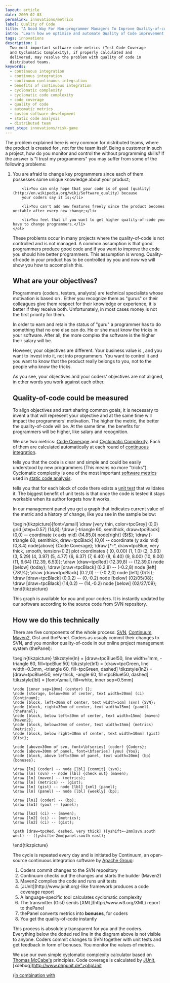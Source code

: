 ```yaml
---
layout: article
date: 2009-02-03
permalink: innovations/metrics
label: Quality of Code
title: "A Good Way For Non-programmer Managers To Improve Quality-of-code"
intro: "Learn how we optimize and automate Quality of Code improvement in our projects"
tags: innovations
description: |
  Two most important software code metrics (Test Code Coverage
  and Cyclomatic Complexity), if properly calculated and
  delivered, may resolve the problem with quality of code in
  distributed teams.
keywords:
  - continuous integration
  - continous integration
  - continuum continuous integration
  - benefits of continuous integration
  - cyclomatic complexity
  - cyclomatic code complexity
  - code coverage
  - quality of code
  - automatic metrics
  - custom software development
  - static code analysis
  - distributed team
next_step: innovations/risk-game
---
```


The problem explained here is very common for distributed teams, where the product is created for ,
not for the team itself. Being a customer in such a project, how do you monitor and control the
without programming skills? If the answer is "I trust my programmers" you may suffer from some of
the following problems:

<ol>
        <li>You are afraid to change key programmers since each of
        them possesses some unique knowledge about your product;</li>

        <li>You can only hope that your code is of good [quality](http://en.wikipedia.org/wiki/Software_quality) because
        your coders say it is;</li>

        <li>You can't add new features freely since the product becomes unstable after every new change;</li>

        <li>You feel that if you want to get higher quality-of-code you have to change programmers.</li>
    </ol>

These problems occur in many projects where the quality-of-code is not controlled and is not
managed. A common assumption is that good programmers produce good code and if you want to improve
the code you should hire better programmers. This assumption is wrong. Quality-of-code in your
product has to be controlled by you and now we will show you how to accomplish this.

<h2>What are your objectives?</h2>

Programmers (coders, testers, analysts) are technical specialists whose motivation is based on .
Either you recognize them as "gurus" or their colleagues give them respect for their knowledge or
experience, it is better if they receive both. Unfortunately, in most cases money is not the first
priority for them.

In order to earn and retain the status of "guru" a programmer has to do something that no one else
can do. He or she must know the tricks in your software. After all, the more complex the software is
the higher their salary will be.

However, your objectives are different. Your business value is , and you want to invest into it, not
into programmers. You want to control it and you want to know that the product really belongs to
you, not to the people who know the tricks.

As you see, your objectives and your coders' objectives are not aligned, in other words you work
against each other.

<h2>Quality-of-code could be measured</h2>

To align objectives and start sharing common goals, it is necessary to invent a that will represent
your objective and at the same time will impact the programmers' motivation. The higher the metric,
the better the quality-of-code will be. At the same time, the benefits for programmers will be
higher, like salary and recognition.

We use two metrics: [Code Coverage](http://en.wikipedia.org/wiki/Code_coverage) and [Cyclomatic
Complexity](http://en.wikipedia.org/wiki/Cyclomatic_complexity). Each of them are calculated
automatically at each round of [continuous integration](http://en.wikipedia.org/wiki/Continuous_Integration).

tells you that the code is clear and simple and could be easily understood by new programmers (This
means no more "tricks"). Cyclomatic complexity is one of the most important [software
metrics](http://en.wikipedia.org/wiki/Software_metric) used in [static code analysis](http://en.wikipedia.org/wiki/Static_code_analysis).

tells you that for each block of code there exists a [unit
test](http://en.wikipedia.org/wiki/Unit_testing) that validates it. The biggest benefit of unit
tests is that once the code is tested it stays workable when its author forgets how it works.

In our management panel you get a graph that indicates current value of the metric and a history of
change, like you see in the sample below:

<tikz>
\begin{tikzpicture}[font=\small]
          \draw [very thin, color=tpcGrey] (0,0) grid [step=0.57] (14,8);
        \draw [-triangle 60, semithick, draw=tpcBlack] (0,0) -- coordinate (x axis mid) (14.85,0) node[right] {$t$};
        \draw [-triangle 60, semithick, draw=tpcBlack] (0,0) -- coordinate (y axis mid) (0,8.4) node[above] {Code Coverage};
        \draw [*-*, draw=tpcBlue, very thick, smooth, tension=0.2] plot coordinates {
    (0, 0.00)
    (1, 1.0)
    (2, 3.93)
    (3, 5.29)
    (4, 3.97)
    (5, 4.77)
     (6, 6.37)
     (7, 6.40)
     (8, 6.40)
     (9, 8.00)
     (10, 8.00)
    (11, 6.64)
    (12.39, 6.53)};
\draw [draw=tpcRed] (12.39,8) -- (12.39,0) node [below] {today};
\draw [draw=tpcBlack] (0.2,8) -- (-0.2,8) node [left] {78\%};
\draw [draw=tpcBlack] (0.2,0) -- (-0.2,0) node [left] {0\%};
\draw [draw=tpcBlack] (0,0.2) -- (0,-0.2) node [below] {02/05/08};
\draw [draw=tpcBlack] (14,0.2) -- (14,-0.2) node [below] {02/27/09};
\end{tikzpicture}
        </tikz>

This graph is available for you and your coders. It is instantly updated by our software according
to the source code from SVN repository.

<h2>How we do this technically</h2>

There are five components of the whole process: [SVN](http://subversion.tigris.org),
[Continuum](http://continuum.apache.org), [Maven2](http://maven.apache.org), Gist and thePanel.
Coders as usualy commit their changes to SVN, and you monitor quality-of-code in our online project
management system (thePanel):

<tikz>
\begin{tikzpicture}
    \tikzstyle{ln} = [draw=tpcBlue!50, line width=1mm, -triangle 60, fill=tpcBlue!50]
    \tikzstyle{ln1} = [draw=tpcGreen, line width=0.3mm, -triangle 60, fill=tpcGreen, dashed]
    \tikzstyle{ln2} = [draw=tpcBlue!50, very thick, -angle 60, fill=tpcBlue!50, dashed]
    \tikzstyle{lbl} = [font=\small, fill=white, inner sep=0.5mm]

    \node [inner sep=10mm] (center) {};
    \node [storage, below=0mm of center, text width=20mm] (ci) {Continuum};
    \node [block, left=30mm of center, text width=1cm] (svn) {SVN};
    \node [block, right=30mm of center, text width=15mm] (panel) {thePanel};
    \node [block, below left=30mm of center, text width=15mm] (maven) {Maven2};
    \node [block, below=30mm of center, text width=15mm] (metrics) {metrics};
    \node [block, below right=30mm of center, text width=10mm] (gist) {Gist};

    \node [above=30mm of svn, font=\bfseries] (coder) {Coders};
    \node [above=30mm of panel, font=\bfseries] (you) {You};
    \node [block, above left=30mm of panel, text width=20mm] (bp) {bonuses};

    \draw [ln] (coder) -- node [lbl] {commit} (svn);
    \draw [ln] (svn) -- node [lbl] {check out} (maven);
    \draw [ln] (maven) -- (metrics);
    \draw [ln] (metrics) -- (gist);
    \draw [ln] (gist) -- node [lbl] {xml} (panel);
    \draw [ln] (panel) -- node [lbl] {weekly} (bp);

    \draw [ln1] (coder) -- (bp);
    \draw [ln1] (you) -- (panel);

    \draw [ln2] (ci) -- (maven);
    \draw [ln2] (ci) -- (metrics);
    \draw [ln2] (ci) -- (gist);

    \path [draw=tpcRed, dashed, very thick] ([yshift=-2mm]svn.south west) -- ([yshift=-2mm]panel.south east);
\end{tikzpicture}
        </tikz>

The cycle is repeated every day and is initiated by Continuum, an open-source continuous integration
software by [Apache Group](http://www.apache.org):

<ol>
            <li>Coders commit changes to the SVN repository</li>
            <li>Continuum checks out the changes and starts the builder (Maven2)</li>
            <li>Maven2 compiles the code and runs unit tests</li>
            <li>[JUnit](http://www.junit.org)-like framework produces a code coverage report</li>
            <li>A language-specific tool calculates cyclomatic complexity</li>
            <li>The transmitter (Gist) sends [XML](http://www.w3.org/XML) report to thePanel</li>
            <li>thePanel converts metrics into <b>bonuses</b>, for coders</li>
            <li>You get the quality-of-code instantly</li>
        </ol>

This process is absolutely transparent for you and the coders. Everything below the dotted red line
in the diagram above is not visible to anyone. Coders commit changes to SVN together with unit tests
and get feedback in form of bonuses. You monitor the values of metrics.

We use our own simple cyclomatic complexity calculator based on [Thomas
McCabe's](http://www.mccabe.com) principles. Code coverage is calculated by
[JUnit](http://www.junit.org), [xdebug](http://www.phpunit.de">phpUnit

<a href="http://www.xdebug.org)),             [NUnit](http://www.nunit.org) or             [CPPUnit](http://cppunit.sourceforge.net)."/>

(in combination with
